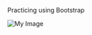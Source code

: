 Practicing using Bootstrap 

![My Image](https://github.com/Code-Singh/MuseumOfCandy/blob/main/Screenshot.png)
